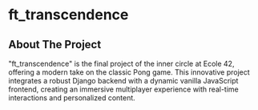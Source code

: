 # ft_transcendence
<!-- Improved compatibility of back to top link: See: https://github.com/othneildrew/Best-README-Template/pull/73 -->
<a name="readme-top"></a>

<!-- ABOUT THE PROJECT -->
## About The Project

"ft_transcendence" is the final project of the inner circle at Ecole 42, offering a modern take on the classic Pong game. This innovative project integrates a robust Django backend with a dynamic vanilla JavaScript frontend, creating an immersive multiplayer experience with real-time interactions and personalized content.

